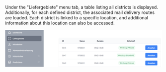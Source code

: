 Under the "Liefergebiete" menu tab, a table listing all districts is displayed. Additionally, for each defined district, the associated mail delivery routes are loaded. Each district is linked to a specific location, and additional information about this location can also be accessed.

<img src="assets/liefergebiete.png" alt="Districts" style="max-width:100%;">


